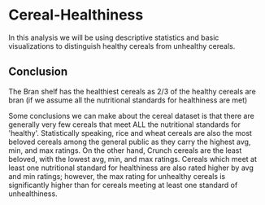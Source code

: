 # Cereal-Healthiness
In this analysis we will be using descriptive statistics and basic visualizations to distinguish healthy cereals from unhealthy cereals.

## Conclusion 
The Bran shelf has the healthiest cereals as 2/3 of the healthy cereals
are bran (if we assume all the nutritional standards for healthiness are met)


Some conclusions we can make about the cereal dataset is that there are generally
very few cereals that meet ALL the nutritional standards for 'healthy'. Statistically
speaking, rice and wheat cereals are also the most beloved cereals among the general public
as they carry the highest avg, min, and max ratings. On the other hand, Crunch cereals 
are the least beloved, with the lowest avg, min, and max ratings. Cereals which meet at least
one nutritional standard for healthiness are also rated higher by avg and min ratings; however,
the max rating for unhealthy cereals is significantly higher than for cereals meeting at least one standard
of unhealthiness.
